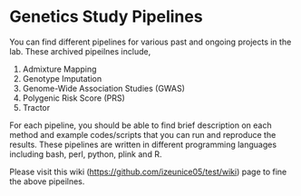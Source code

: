 # Genetics Study Pipelines

You can find different pipelines for various past and ongoing projects in the lab. These archived pipeilnes include,

1. Admixture Mapping
2. Genotype Imputation
3. Genome-Wide Association Studies (GWAS)
4. Polygenic Risk Score (PRS)
5. Tractor

For each pipeline, you should be able to find brief description on each method and example codes/scripts that you can run and reproduce the results. These pipelines are written in different programming languages including bash, perl, python, plink and R.

Please visit this wiki (https://github.com/izeunice05/test/wiki) page to fine the above pipeilnes.


